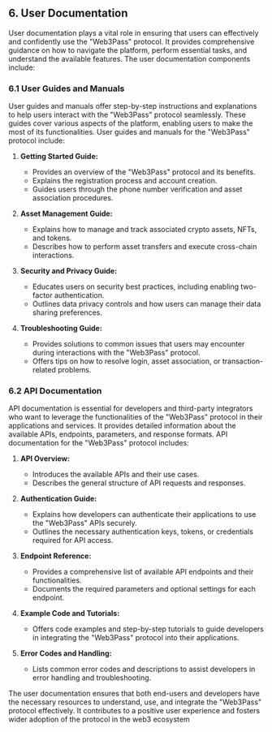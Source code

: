 ## 6. User Documentation

User documentation plays a vital role in ensuring that users can effectively and confidently use the "Web3Pass" protocol. It provides comprehensive guidance on how to navigate the platform, perform essential tasks, and understand the available features. The user documentation components include:

### 6.1 User Guides and Manuals

User guides and manuals offer step-by-step instructions and explanations to help users interact with the "Web3Pass" protocol seamlessly. These guides cover various aspects of the platform, enabling users to make the most of its functionalities. User guides and manuals for the "Web3Pass" protocol include:

1. **Getting Started Guide:**
   - Provides an overview of the "Web3Pass" protocol and its benefits.
   - Explains the registration process and account creation.
   - Guides users through the phone number verification and asset association procedures.

2. **Asset Management Guide:**
   - Explains how to manage and track associated crypto assets, NFTs, and tokens.
   - Describes how to perform asset transfers and execute cross-chain interactions.

3. **Security and Privacy Guide:**
   - Educates users on security best practices, including enabling two-factor authentication.
   - Outlines data privacy controls and how users can manage their data sharing preferences.

4. **Troubleshooting Guide:**
   - Provides solutions to common issues that users may encounter during interactions with the "Web3Pass" protocol.
   - Offers tips on how to resolve login, asset association, or transaction-related problems.

### 6.2 API Documentation

API documentation is essential for developers and third-party integrators who want to leverage the functionalities of the "Web3Pass" protocol in their applications and services. It provides detailed information about the available APIs, endpoints, parameters, and response formats. API documentation for the "Web3Pass" protocol includes:

1. **API Overview:**
   - Introduces the available APIs and their use cases.
   - Describes the general structure of API requests and responses.

2. **Authentication Guide:**
   - Explains how developers can authenticate their applications to use the "Web3Pass" APIs securely.
   - Outlines the necessary authentication keys, tokens, or credentials required for API access.

3. **Endpoint Reference:**
   - Provides a comprehensive list of available API endpoints and their functionalities.
   - Documents the required parameters and optional settings for each endpoint.

4. **Example Code and Tutorials:**
   - Offers code examples and step-by-step tutorials to guide developers in integrating the "Web3Pass" protocol into their applications.

5. **Error Codes and Handling:**
   - Lists common error codes and descriptions to assist developers in error handling and troubleshooting.

The user documentation ensures that both end-users and developers have the necessary resources to understand, use, and integrate the "Web3Pass" protocol effectively. It contributes to a positive user experience and fosters wider adoption of the protocol in the web3 ecosystem
